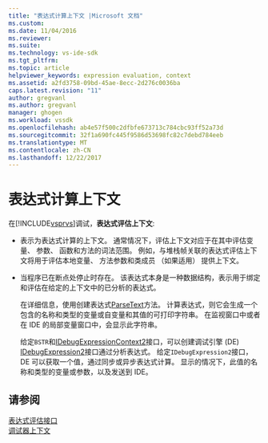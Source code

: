 ```yaml
---
title: "表达式计算上下文 |Microsoft 文档"
ms.custom: 
ms.date: 11/04/2016
ms.reviewer: 
ms.suite: 
ms.technology: vs-ide-sdk
ms.tgt_pltfrm: 
ms.topic: article
helpviewer_keywords: expression evaluation, context
ms.assetid: a2fd3758-09bd-45ae-8ecc-2d276c0036ba
caps.latest.revision: "11"
author: gregvanl
ms.author: gregvanl
manager: ghogen
ms.workload: vssdk
ms.openlocfilehash: ab4e57f500c2dfbfe673713c784cbc93ff52a73d
ms.sourcegitcommit: 32f1a690fc445f9586d53698fc82c7debd784eeb
ms.translationtype: MT
ms.contentlocale: zh-CN
ms.lasthandoff: 12/22/2017
---
```

# <a name="expression-evaluation-context"></a>表达式计算上下文
在[!INCLUDE[vsprvs](../../code-quality/includes/vsprvs_md.md)]调试，**表达式评估上下文**:  
  
-   表示为表达式计算的上下文。 通常情况下，评估上下文对应于在其中评估变量、 参数、 函数和方法的词法范围。 例如，与堆栈帧关联的表达式评估上下文将用于评估本地变量、 方法参数和类成员 （如果适用） 提供上下文。  
  
-   当程序已在断点处停止时存在。 该表达式本身是一种数据结构，表示用于绑定和评估在给定的上下文中的已分析的表达式。  
  
     在详细信息，使用创建表达式[ParseText](../../extensibility/debugger/reference/idebugexpressioncontext2-parsetext.md)方法。 计算表达式，则它会生成一个包含的名称和类型的变量或自变量和其值的可打印字符串。 在监视窗口中或者在 IDE 的局部变量窗口中，会显示此字符串。  
  
     给定`BSTR`和[IDebugExpressionContext2](../../extensibility/debugger/reference/idebugexpressioncontext2.md)接口，可以创建调试引擎 (DE) [IDebugExpression2](../../extensibility/debugger/reference/idebugexpression2.md)接口通过分析表达式。 给定`IDebugExpression2`接口，DE 可以获取一个值，通过同步或异步表达式计算。 显示的情况下，此值的名称和类型的变量或参数，以及发送到 IDE。  
  
## <a name="see-also"></a>请参阅  
 [表达式评估接口](../../extensibility/debugger/reference/expression-evaluation-interfaces.md)   
 [调试器上下文](../../extensibility/debugger/debugger-contexts.md)